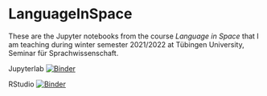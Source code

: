 # LanguageInSpace

These are the Jupyter notebooks from the course *Language in Space* that I am teaching during winter semester 2021/2022 at Tübingen University, Seminar für Sprachwissenschaft.


Jupyterlab [![Binder](https://mybinder.org/badge_logo.svg)](https://mybinder.org/v2/gh/gerhardJaeger/LanguageInSpace/HEAD)

RStudio [![Binder](http://mybinder.org/badge_logo.svg)](http://mybinder.org/v2/gh/gerhardJaeger/LanguageInSpace/HEAD?urlpath=rstudio) 